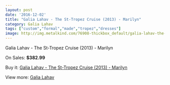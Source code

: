 ```yaml
---
layout: post
date: '2016-12-02'
title: "Galia Lahav - The St-Tropez Cruise (2013) - Marilyn"
category: Galia Lahav
tags: ["custom","formal","made","tropez","dresses"]
image: http://img.metalkind.com/76908-thickbox_default/galia-lahav-the-st-tropez-cruise-2013-marilyn.jpg
---
```

Galia Lahav - The St-Tropez Cruise (2013) - Marilyn

On Sales: **$382.99**
<a href="https://www.metalkind.com/en/galia-lahav/18790-galia-lahav-the-st-tropez-cruise-2013-marilyn.html"><amp-img layout="responsive" width="600" height="600" src="//img.metalkind.com/76908-thickbox_default/galia-lahav-the-st-tropez-cruise-2013-marilyn.jpg" alt="Galia Lahav - The St-Tropez Cruise (2013) - Marilyn 0" /></a>

Buy it: [Galia Lahav - The St-Tropez Cruise (2013) - Marilyn](https://www.metalkind.com/en/galia-lahav/18790-galia-lahav-the-st-tropez-cruise-2013-marilyn.html "Galia Lahav - The St-Tropez Cruise (2013) - Marilyn")

View more: [Galia Lahav](https://www.metalkind.com/en/51-galia-lahav "Galia Lahav")